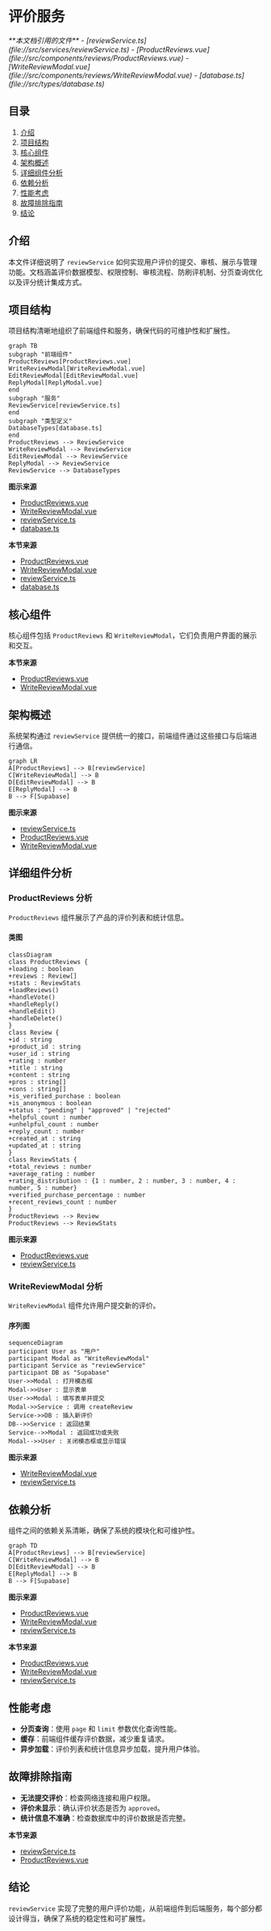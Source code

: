 # 评价服务

<cite>
**本文档引用的文件**
- [reviewService.ts](file://src/services/reviewService.ts)
- [ProductReviews.vue](file://src/components/reviews/ProductReviews.vue)
- [WriteReviewModal.vue](file://src/components/reviews/WriteReviewModal.vue)
- [database.ts](file://src/types/database.ts)
</cite>

## 目录
1. [介绍](#介绍)
2. [项目结构](#项目结构)
3. [核心组件](#核心组件)
4. [架构概述](#架构概述)
5. [详细组件分析](#详细组件分析)
6. [依赖分析](#依赖分析)
7. [性能考虑](#性能考虑)
8. [故障排除指南](#故障排除指南)
9. [结论](#结论)

## 介绍
本文件详细说明了 `reviewService` 如何实现用户评价的提交、审核、展示与管理功能。文档涵盖评价数据模型、权限控制、审核流程、防刷评机制、分页查询优化以及评分统计集成方式。

## 项目结构
项目结构清晰地组织了前端组件和服务，确保代码的可维护性和扩展性。

```mermaid
graph TB
subgraph "前端组件"
ProductReviews[ProductReviews.vue]
WriteReviewModal[WriteReviewModal.vue]
EditReviewModal[EditReviewModal.vue]
ReplyModal[ReplyModal.vue]
end
subgraph "服务"
ReviewService[reviewService.ts]
end
subgraph "类型定义"
DatabaseTypes[database.ts]
end
ProductReviews --> ReviewService
WriteReviewModal --> ReviewService
EditReviewModal --> ReviewService
ReplyModal --> ReviewService
ReviewService --> DatabaseTypes
```

**图示来源**
- [ProductReviews.vue](file://src/components/reviews/ProductReviews.vue)
- [WriteReviewModal.vue](file://src/components/reviews/WriteReviewModal.vue)
- [reviewService.ts](file://src/services/reviewService.ts)
- [database.ts](file://src/types/database.ts)

**本节来源**
- [ProductReviews.vue](file://src/components/reviews/ProductReviews.vue)
- [WriteReviewModal.vue](file://src/components/reviews/WriteReviewModal.vue)
- [reviewService.ts](file://src/services/reviewService.ts)
- [database.ts](file://src/types/database.ts)

## 核心组件
核心组件包括 `ProductReviews` 和 `WriteReviewModal`，它们负责用户界面的展示和交互。

**本节来源**
- [ProductReviews.vue](file://src/components/reviews/ProductReviews.vue)
- [WriteReviewModal.vue](file://src/components/reviews/WriteReviewModal.vue)

## 架构概述
系统架构通过 `reviewService` 提供统一的接口，前端组件通过这些接口与后端进行通信。

```mermaid
graph LR
A[ProductReviews] --> B[reviewService]
C[WriteReviewModal] --> B
D[EditReviewModal] --> B
E[ReplyModal] --> B
B --> F[Supabase]
```

**图示来源**
- [reviewService.ts](file://src/services/reviewService.ts)
- [ProductReviews.vue](file://src/components/reviews/ProductReviews.vue)
- [WriteReviewModal.vue](file://src/components/reviews/WriteReviewModal.vue)

## 详细组件分析
### ProductReviews 分析
`ProductReviews` 组件展示了产品的评价列表和统计信息。

#### 类图
```mermaid
classDiagram
class ProductReviews {
+loading : boolean
+reviews : Review[]
+stats : ReviewStats
+loadReviews()
+handleVote()
+handleReply()
+handleEdit()
+handleDelete()
}
class Review {
+id : string
+product_id : string
+user_id : string
+rating : number
+title : string
+content : string
+pros : string[]
+cons : string[]
+is_verified_purchase : boolean
+is_anonymous : boolean
+status : "pending" | "approved" | "rejected"
+helpful_count : number
+unhelpful_count : number
+reply_count : number
+created_at : string
+updated_at : string
}
class ReviewStats {
+total_reviews : number
+average_rating : number
+rating_distribution : {1 : number, 2 : number, 3 : number, 4 : number, 5 : number}
+verified_purchase_percentage : number
+recent_reviews_count : number
}
ProductReviews --> Review
ProductReviews --> ReviewStats
```

**图示来源**
- [ProductReviews.vue](file://src/components/reviews/ProductReviews.vue)
- [reviewService.ts](file://src/services/reviewService.ts)

### WriteReviewModal 分析
`WriteReviewModal` 组件允许用户提交新的评价。

#### 序列图
```mermaid
sequenceDiagram
participant User as "用户"
participant Modal as "WriteReviewModal"
participant Service as "reviewService"
participant DB as "Supabase"
User->>Modal : 打开模态框
Modal->>User : 显示表单
User->>Modal : 填写表单并提交
Modal->>Service : 调用 createReview
Service->>DB : 插入新评价
DB-->>Service : 返回结果
Service-->>Modal : 返回成功或失败
Modal-->>User : 关闭模态框或显示错误
```

**图示来源**
- [WriteReviewModal.vue](file://src/components/reviews/WriteReviewModal.vue)
- [reviewService.ts](file://src/services/reviewService.ts)

## 依赖分析
组件之间的依赖关系清晰，确保了系统的模块化和可维护性。

```mermaid
graph TD
A[ProductReviews] --> B[reviewService]
C[WriteReviewModal] --> B
D[EditReviewModal] --> B
E[ReplyModal] --> B
B --> F[Supabase]
```

**图示来源**
- [ProductReviews.vue](file://src/components/reviews/ProductReviews.vue)
- [WriteReviewModal.vue](file://src/components/reviews/WriteReviewModal.vue)
- [reviewService.ts](file://src/services/reviewService.ts)

**本节来源**
- [ProductReviews.vue](file://src/components/reviews/ProductReviews.vue)
- [WriteReviewModal.vue](file://src/components/reviews/WriteReviewModal.vue)
- [reviewService.ts](file://src/services/reviewService.ts)

## 性能考虑
- **分页查询**：使用 `page` 和 `limit` 参数优化查询性能。
- **缓存**：前端组件缓存评价数据，减少重复请求。
- **异步加载**：评价列表和统计信息异步加载，提升用户体验。

## 故障排除指南
- **无法提交评价**：检查网络连接和用户权限。
- **评价未显示**：确认评价状态是否为 `approved`。
- **统计信息不准确**：检查数据库中的评价数据是否完整。

**本节来源**
- [reviewService.ts](file://src/services/reviewService.ts)
- [ProductReviews.vue](file://src/components/reviews/ProductReviews.vue)

## 结论
`reviewService` 实现了完整的用户评价功能，从前端组件到后端服务，每个部分都设计得当，确保了系统的稳定性和可扩展性。